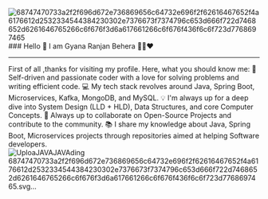 ![68747470733a2f2f696d672e736869656c64732e696f2f62616467652f4a6176612d2532334544384230302e7376673f7374796c653d666f722d7468652d6261646765266c6f676f3d6a617661266c6f676f436f6c6f723d7768697465](https://github.com/user-attachments/assets/2cb169de-9c12-4349-9071-4b59a148be2d)### Hello 👋 I am Gyana Ranjan Behera 👨‍💻❤️ 


-----------------------------------------------
First of all ,thanks for visiting my profile. Here, what you should know me:
🔧 Self-driven and passionate coder with a love for solving problems and writing efficient code.
💻 My tech stack revolves around Java, Spring Boot, Microservices, Kafka, MongoDB, and MySQL.
💡 I'm always up for a deep dive into System Design (LLD + HLD), Data Structures, and core Computer Concepts.
🤝 Always up to collaborate on Open-Source Projects and contribute to the community.
📚 I share my knowledge about Java, Spring Boot, Microservices projects through repositories aimed at helping Software developers.
![Uploa<svg xmlns="http://www.w3.org/2000/svg" width="57" height="28" role="img" aria-label="JAVA"><title>JAVA</title><g shape-rendering="crispEdges"><rect width="57" height="28" fill="#ed8b00"/></g><g fill="#fff" text-anchor="middle" font-family="Verdana,Geneva,DejaVu Sans,sans-serif" text-rendering="geometricPrecision" font-size="100"><text transform="scale(.1)" x="285" y="175" textLength="330" fill="#fff" font-weight="bold">JAVA</text></g></svg>ding 68747470733a2f2f696d672e736869656c64732e696f2f62616467652f4a6176612d2532334544384230302e7376673f7374796c653d666f722d7468652d6261646765266c6f676f3d6a617661266c6f676f436f6c6f723d7768697465.svg…]()


